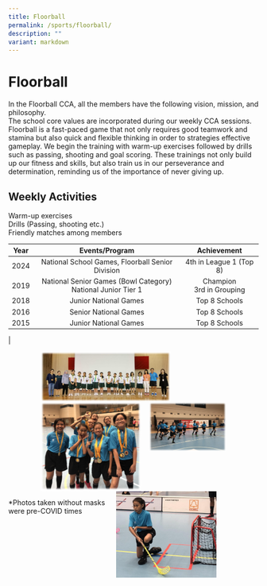 ```yaml
---
title: Floorball
permalink: /sports/floorball/
description: ""
variant: markdown
---
```

# Floorball

In the Floorball CCA, all the members have the following vision, mission, and philosophy.<br>
The school core values are incorporated during our weekly CCA sessions.<br>
Floorball is a fast-paced game that not only requires good teamwork and stamina but also quick and flexible thinking in order to strategies effective gameplay. We begin the training with warm-up exercises followed by drills such as passing, shooting and goal scoring. These trainings not only build up our fitness and skills, but also train us in our perseverance and determination, reminding us of the importance of never giving up.

  

Weekly Activities
-----------------

Warm-up exercises   
Drills (Passing, shooting etc.)    
Friendly matches among members

| Year |                          Events/Program                         |         Achievement         |
|:----:|:--------:|:---------------------------:|
| 2024 | National School Games, Floorball Senior Division | 4th in League 1 (Top 8) |
| 2019 | National Senior Games (Bowl Category)<br>National Junior Tier 1 | Champion<br>3rd in Grouping |
| 2018 |                      Junior National Games                      |        Top 8 Schools        |
| 2016 |                      Senior National Games                      |        Top 8 Schools        |
| 2015 |                      Junior National Games                      |        Top 8 Schools        |
|

<img src="/images/ZHPS%20Experience/Sports/Floorball_1.png" style="width:52%;margin-left:65px;" align="left">
<img src="/images/ZHPS%20Experience/Sports/Floorball_2.png" style="width:31%;margin-right:65px;" align="right">

<br clear="left">

<img src="/images/ZHPS%20Experience/Sports/Floorball_3.png" style="width:40%;margin-left:65px;" align="left">
<img src="/images/ZHPS%20Experience/Sports/Floorball_4.png" style="width:40%;margin-right:85px;" align="right">

<br clear="left">

\*Photos taken without masks were pre-COVID times